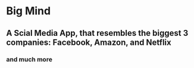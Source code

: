 # Big Mind

## A Scial Media App, that resembles the biggest 3 companies: Facebook, Amazon, and Netflix
### and much more
